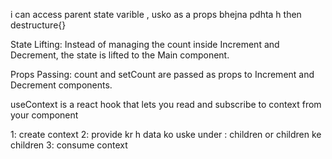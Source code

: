 i can access parent state varible , usko as a props bhejna pdhta h then destructure{}


State Lifting: Instead of managing the count inside Increment and Decrement, the state is lifted to the Main component.

Props Passing: count and setCount are passed as props to Increment and Decrement components.









<!-- useContext Hook -->
useContext is a react hook that lets you read and subscribe to context from your component

1: create context
2: provide kr h data ko uske under : children or children ke children
3: consume context